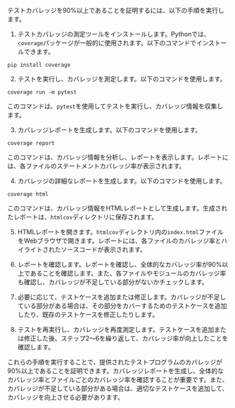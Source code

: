 テストカバレッジを90%以上であることを証明するには、以下の手順を実行します。

1. テストカバレッジの測定ツールをインストールします。Pythonでは、`coverage`パッケージが一般的に使用されます。以下のコマンドでインストールできます。

```
pip install coverage
```

2. テストを実行し、カバレッジを測定します。以下のコマンドを使用します。

```
coverage run -m pytest
```

このコマンドは、`pytest`を使用してテストを実行し、カバレッジ情報を収集します。

3. カバレッジレポートを生成します。以下のコマンドを使用します。

```
coverage report
```

このコマンドは、カバレッジ情報を分析し、レポートを表示します。レポートには、各ファイルのステートメントカバレッジ率が表示されます。

4. カバレッジの詳細なレポートを生成します。以下のコマンドを使用します。

```
coverage html
```

このコマンドは、カバレッジ情報をHTMLレポートとして生成します。生成されたレポートは、`htmlcov`ディレクトリに保存されます。

5. HTMLレポートを開きます。`htmlcov`ディレクトリ内の`index.html`ファイルをWebブラウザで開きます。レポートには、各ファイルのカバレッジ率とハイライトされたソースコードが表示されます。

6. レポートを確認します。レポートを確認し、全体的なカバレッジ率が90%以上であることを確認します。また、各ファイルやモジュールのカバレッジ率も確認し、カバレッジが不足している部分がないかチェックします。

7. 必要に応じて、テストケースを追加または修正します。カバレッジが不足している部分がある場合は、その部分をカバーするためのテストケースを追加したり、既存のテストケースを修正したりします。

8. テストを再実行し、カバレッジを再度測定します。テストケースを追加または修正した後、ステップ2〜6を繰り返して、カバレッジ率が向上したことを確認します。

これらの手順を実行することで、提供されたテストプログラムのカバレッジが90%以上であることを証明できます。カバレッジレポートを生成し、全体的なカバレッジ率とファイルごとのカバレッジ率を確認することが重要です。また、カバレッジが不足している部分がある場合は、適切なテストケースを追加して、カバレッジを向上させる必要があります。